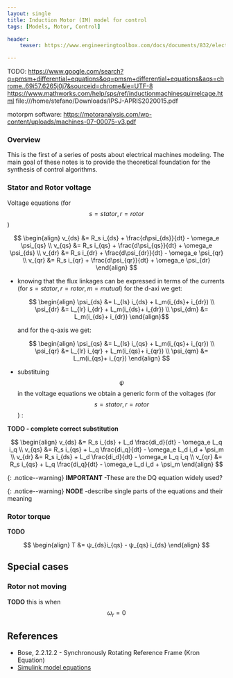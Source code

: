 ```yaml
---
layout: single
title: Induction Motor (IM) model for control
tags: [Models, Motor, Control]

header:
    teaser: https://www.engineeringtoolbox.com/docs/documents/832/electric_motor.png

---
```


TODO:
https://www.google.com/search?q=pmsm+differential+equations&oq=pmsm+differential+equations&aqs=chrome..69i57.6265j0j7&sourceid=chrome&ie=UTF-8
https://www.mathworks.com/help/sps/ref/inductionmachinesquirrelcage.html
file:///home/stefano/Downloads/IPSJ-APRIS2020015.pdf

motorpm software: https://motoranalysis.com/wp-content/uploads/machines-07-00075-v3.pdf


### Overview

This is the first of a series of posts about electrical machines modeling. The main goal of these notes is to provide the theoretical foundation for the synthesis of control algorithms.  

### Stator and Rotor voltage

Voltage equations (for $$s=stator, r=rotor$$)

  $$
  \begin{align}  
  v_{ds} &= R_s i_{ds} + \frac{d\psi_{ds}}{dt} - \omega_e \psi_{qs} \\  
  v_{qs} &= R_s i_{qs} + \frac{d\psi_{qs}}{dt} + \omega_e \psi_{ds} \\  
  v_{dr} &= R_s i_{dr} + \frac{d\psi_{dr}}{dt} - \omega_e \psi_{qr} \\  
  v_{qr} &= R_s i_{qr} + \frac{d\psi_{qr}}{dt} + \omega_e \psi_{dr}
  \end{align}
  $$

- knowing that the flux linkages can be expressed in terms of the currents (for $s=stator, r=rotor, m=mutual$) for the d-axi we get:

  $$
  \begin{align}
  \psi_{ds} &= L_{ls} i_{ds} + L_m(i_{ds}+ i_{dr}) \\
  \psi_{dr} &= L_{lr} i_{dr} + L_m(i_{ds}+ i_{dr}) \\
  \psi_{dm} &= L_m(i_{ds}+ i_{dr})
  \end{align}$$

  and for the q-axis we get:
  
  $$
  \begin{align}
  \psi_{qs} &= L_{ls} i_{qs} + L_m(i_{qs}+ i_{qr}) \\
  \psi_{qr} &= L_{lr} i_{qr} + L_m(i_{qs}+ i_{qr}) \\
  \psi_{qm} &= L_m(i_{qs}+ i_{qr})
  \end{align}
  $$

- substituing $$\psi$$ in the voltage equations we obtain a generic form of the voltages (for $$s=stator, r=rotor$$) :

**TODO - complete correct substitution**

  $$
  \begin{align}  
  v_{ds} &= R_s i_{ds} + L_d \frac{di_d}{dt} - \omega_e L_q i_q \\ 
  v_{qs} &= R_s i_{qs} + L_q \frac{di_q}{dt} - \omega_e L_d i_d + \psi_m \\
  v_{dr} &= R_s i_{ds} + L_d \frac{di_d}{dt} - \omega_e L_q i_q \\ 
  v_{qr} &= R_s i_{qs} + L_q \frac{di_q}{dt} - \omega_e L_d i_d + \psi_m
  \end{align}
  $$

{: .notice--warning}
 **IMPORTANT** -These are the DQ equation widely used?

{: .notice--warning}
 **NODE** -describe single parts of the equations and their meaning

### Rotor torque  

**TODO**  

$$
\begin{align} T &= ψ_{ds}i_{qs} - ψ_{qs} i_{ds}
\end{align}
$$

## Special cases

### Rotor not moving

**TODO**
this is when $$\omega_r=0$$ 

## References

- Bose, 2.2.12.2 - Synchronously Rotating Reference Frame (Kron Equation)
- [Simulink model equations](https://www.mathworks.com/help/sps/ref/inductionmachinesquirrelcage.html)
